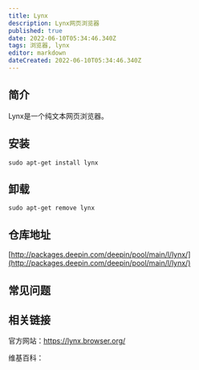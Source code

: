 ```yaml
---
title: Lynx
description: Lynx网页浏览器
published: true
date: 2022-06-10T05:34:46.340Z
tags: 浏览器, lynx
editor: markdown
dateCreated: 2022-06-10T05:34:46.340Z
---
```


## 简介

Lynx是一个纯文本网页浏览器。

## 安装

`sudo apt-get install lynx`

## 卸载

`sudo apt-get remove lynx`

## 仓库地址

[http://packages.deepin.com/deepin/pool/main/l/lynx/](http://packages.deepin.com/deepin/pool/main/l/lynx/)

## 常见问题

## 相关链接
官方网站：https://lynx.browser.org/

维基百科：
